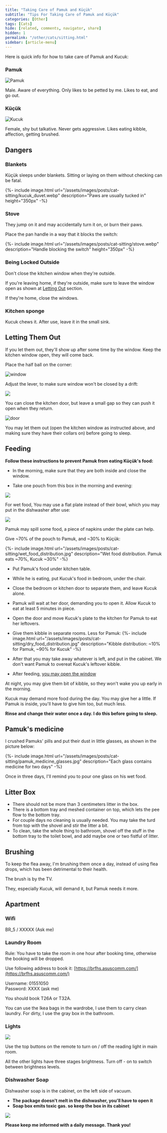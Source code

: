 ```yaml
---
title: "Taking Care of Pamuk and Küçük"
subtitle: "Tips For Taking Care of Pamuk and Küçük"
categories: [Other]
tags: [Cats]
hide: [related, comments, navigator, share]
hidden: 1
permalink: "/other/cats/sitting.html"
sidebar: [article-menu]
---
```


Here is quick info for how to take care of Pamuk and Kucuk:


### Pamuk
![Pamuk](/assets/images/posts/cat-sitting/pamuk.webp)

Male. Aware of everything. Only likes to be petted by me. Likes to eat, and go out.

### Küçük
![Kucuk](/assets/images/posts/cat-sitting/kucuk.webp "Küçük")

Female, shy but talkative. Never gets aggressive. Likes eating kibble, affection, getting brushed.


## Dangers
 

### Blankets

Küçük sleeps under blankets. Sitting or laying on them without checking can be fatal.

{%- include image.html url="/assets/images/posts/cat-sitting/kucuk_duvet.webp" description="Paws are usually tucked in" height="350px" -%}


### Stove

They jump on it and may accidentally turn it on, or burn their paws.

Place the pan handle in a way that it blocks the switch:

{%- include image.html url="/assets/images/posts/cat-sitting/stove.webp" description="Handle blocking the switch" height="350px" -%}


### Being Locked Outside

Don't close the kitchen window when they're outside.

If you're leaving home, if they're outside, make sure to leave the window open as shown at [Letting Out](#letting-out) section.

If they're home, close the windows.

### Kitchen sponge

Kucuk chews it. After use, leave it in the small sink.

## Letting Them Out

If you let them out, they'll show up after some time by the window. Keep the kitchen window open, they will come back.

Place the half ball on the corner:

![window](/assets/images/posts/cat-sitting/window.webp)


Adjust the lever, to make sure window won't be closed by a drift:

![](//www.youtube.com/watch?v=1iZoru6Wl-g?width=700&height=400)

You can close the kitchen door, but leave a small gap so they can push it open when they return.

![door](/assets/images/posts/cat-sitting/door.jpeg)


You may let them out (open the kitchen window as instructed above, and making sure they have their collars on) before going to sleep.


## Feeding

**Follow these instructions to prevent Pamuk from eating Küçük's food:**

- In the morning, make sure that they are both inside and close the window.

- Take one pouch from this box in the morning and evening:

![](/assets/images/posts/cat-sitting/food_pouch.jpeg)


For wet food, You may use a flat plate instead of their bowl, which you may put in the dishwasher after use:

![](/assets/images/posts/cat-sitting/food_dishes.jpg)

Pamuk may spill some food, a piece of napkins under the plate can help.

Give ~70% of the pouch to Pamuk, and ~30% to Küçük:

{%- include image.html url="/assets/images/posts/cat-sitting/wet_food_distribution.jpg" description="Wet food distribution. Pamuk eats ~70%, Kucuk ~30%" -%}

- Put Pamuk's food under kitchen table.
- While he is eating, put Kucuk's food in bedroom, under the chair.
- Close the bedroom or kitchen door to separate them, and leave Kucuk alone.  
- Pamuk will wait at her door, demanding you to open it. Allow Kucuk to eat at least 5 minutes in piece. 
- Open the door and move Kucuk's plate to the kitchen for Pamuk to eat her leftovers.
- Give them kibble in separate rooms. Less for Pamuk:
  {%- include image.html url="/assets/images/posts/cat-sitting/dry_food_distribution.jpg" description="Kibble distribution: ~10% for Pamuk, ~90% for Kucuk" -%}

- After that you may take away whatever is left, and put in the cabinet. We don't want Pamuk to overeat Kucuk's leftover kibble.
- After feeding, [you may open the window](#being-locked-outside)

At night, you may give them bit of kibble, so they won't wake you up early in the morning.

Kucuk may demand more food during the day. You may give her a little. If Pamuk is inside, you'll have to give him too, but much less. 


**Rinse and change their water once a day. I do this before going to sleep.**

[//]: # (Food in the pouch box will be over after three days. You can continue with the food in small boxes:)

[//]: # (![]&#40;/assets/images/posts/cat-sitting/food_box.jpeg&#41;)

[//]: # (Share one box between two cats for morning, one for evening. So you'll consume two boxes per day.)


## Pamuk's medicine

I crushed Pamuks' pills and put their dust in little glasses, as shown in the picture below:

{%- include image.html url="/assets/images/posts/cat-sitting/pamuk_medicine_glasses.jpg" description="Each glass contains medicine for two days" -%}

Once in three days, I'll remind you to pour one glass on his wet food.

## Litter Box
- There should not be more than 3 centimeters litter in the box.
- There is a bottom tray and meshed container on top, which lets the pee flow to the bottom tray.
- For couple days no cleaning is usually needed. You may take the turd from top with the shovel and stir the litter a bit.
- To clean, take the whole thing to bathroom, shovel off the stuff in the bottom tray to the toilet bowl, and add maybe one or two fistful of litter.


## Brushing

To keep the flea away, I'm brushing them once a day, instead of using flea drops, which has been detrimental to their health.

The brush is by the TV. 

They, especially Kucuk, will demand it, but Pamuk needs it more. 


## Apartment

### Wifi
BR_5 / XXXXX (Ask me)

### Laundry Room
Rule: You have to take the room in one hour after booking time, otherwise the booking will be dropped.

Use following address to book it:
[https://brfhs.asuscomm.com/](https://brfhs.asuscomm.com/)

Username: 01551050<br>
Password: XXXX (ask me)<br>

You should book T26A or T32A.

You can use the Ikea bags in the wardrobe, I use them to carry clean laundry. For dirty, I use the gray box in the bathroom.

### Lights

![](/assets/images/posts/cat-sitting/remote.jpeg)

Use the top buttons on the remote to turn on / off the reading light in main room.

All the other lights have three stages brightness. Turn off - on to switch between brightness levels.


### Dishwasher Soap

Dishwasher soap is in the cabinet, on the left side of vacuum.<br>
- **The package doesn't melt in the dishwasher, you'll have to open it**
- **Soap box emits toxic gas. so keep the box in its cabinet**

![](/assets/images/posts/cat-sitting/dishwasher_soap.jpeg)


**Please keep me informed with a daily message. Thank you!** 